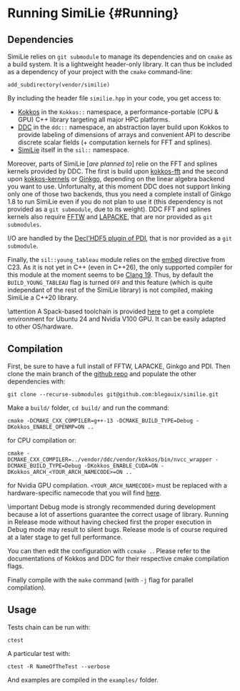 # Running SimiLie {#Running}
<!--
SPDX-FileCopyrightText: 2024 Baptiste Legouix
SPDX-License-Identifier: GPL-3.0-or-later
-->

## Dependencies

SimiLie relies on `git submodule` to manage its dependencies and on `cmake` as a build system. It is a lightweight header-only library. It can thus be included as a dependency of your project with the `cmake` command-line:

```
add_subdirectory(vendor/similie)
```

By including the header file `similie.hpp` in your code, you get access to:

- [Kokkos](https://github.com/kokkos/kokkos) in the `Kokkos::` namespace, a performance-portable (CPU & GPU) C++ library targeting all major HPC platforms.
- [DDC](https://github.com/CExA-project/ddc) in the `ddc::` namespace, an abstraction layer build upon Kokkos to provide labeling of dimensions of arrays and convenient API to describe discrete scalar fields (+ computation kernels for FFT and splines).
- [SimiLie](https://github.com/blegouix/similie) itself in the `sil::` namespace.

Moreover, parts of SimiLie \[<em>are planned to</em>\] relie on the FFT and splines kernels provided by DDC. The first is build upon [kokkos-fft](https://github.com/kokkos/kokkos-fft) and the second upon [kokkos-kernels](https://github.com/kokkos/kokkos-kernels) or [Ginkgo](https://github.com/ginkgo-project/ginkgo), depending on the linear algebra backend you want to use. Unfortunalty, at this moment DDC does not support linking only one of those two backends, thus you need a complete install of Ginkgo 1.8 to run SimiLie even if you do not plan to use it (this dependency is not provided as a `git submodule`, due to its weight). DDC FFT and splines kernels also require [FFTW](https://www.fftw.org/) and [LAPACKE](https://www.netlib.org/lapack/lapacke.html), that are nor provided as `git submodules`.

I/O are handled by the [Decl'HDF5 plugin of PDI](https://pdi.dev/1.2/Decl_HDF5_plugin.html), that is nor provided as a `git submodule`.

Finally, the `sil::young_tableau` module relies on the [embed](https://en.cppreference.com/w/c/preprocessor/embed) directive from C23. As it is not yet in C++ (even in C++26), the only supported compiler for this module at the moment seems to be [Clang 19](https://github.com/llvm/llvm-project/releases). Thus, by default the `BUILD_YOUNG_TABLEAU` flag is turned `OFF` and this feature (which is quite independant of the rest of the SimiLie library) is not compiled, making SimiLie a C++20 library.

\attention A Spack-based toolchain is provided [here](https://github.com/blegouix/similie/tree/main/toolchains/v100.spack) to get a complete environment for Ubuntu 24 and Nvidia V100 GPU. It can be easily adapted to other OS/hardware.

## Compilation

First, be sure to have a full install of FFTW, LAPACKE, Ginkgo and PDI. Then clone the main branch of the [github repo](https://github.com/blegouix/similie) and populate the other dependencies with:

```
git clone --recurse-submodules git@github.com:blegouix/similie.git
```

Make a `build/` folder, `cd build/` and run the command:

```
cmake -DCMAKE_CXX_COMPILER=g++-13 -DCMAKE_BUILD_TYPE=Debug -DKokkos_ENABLE_OPENMP=ON ..
```

for CPU compilation or:

```
cmake -DCMAKE_CXX_COMPILER=../vendor/ddc/vendor/kokkos/bin/nvcc_wrapper -DCMAKE_BUILD_TYPE=Debug -DKokkos_ENABLE_CUDA=ON -DKokkos_ARCH_<YOUR_ARCH_NAMECODE>=ON ..
```

for Nvidia GPU compilation. `<YOUR_ARCH_NAMECODE>` must be replaced with a hardware-specific namecode that you will find [here](https://kokkos.org/kokkos-core-wiki/keywords.html#architectures).

\important Debug mode is strongly recommended during development because a lot of assertions guarantee the correct usage of library. Running in Release mode without having checked first the proper execution in Debug mode may result to silent bugs. Release mode is of course required at a later stage to get full performance.

You can then edit the configuration with `ccmake .`. Please refer to the documentations of Kokkos and DDC for their respective cmake compilation flags.

Finally compile with the `make` command (with `-j` flag for parallel compilation).

## Usage

Tests chain can be run with:

```
ctest
```

A particular test with:

```
ctest -R NameOfTheTest --verbose
```

And examples are compiled in the `examples/` folder.
